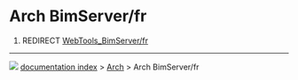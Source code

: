 # Arch BimServer/fr
1.  REDIRECT [WebTools_BimServer/fr](WebTools_BimServer/fr.md)



---
![](images/Right_arrow.png) [documentation index](../README.md) > [Arch](Arch_Workbench.md) > Arch BimServer/fr
